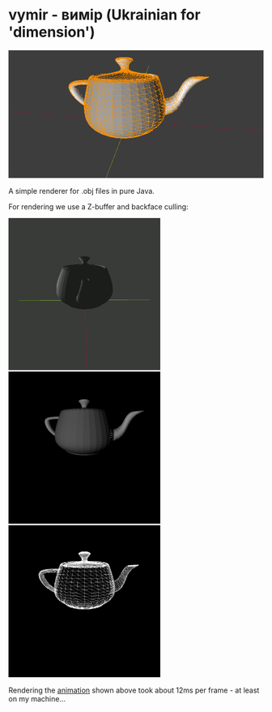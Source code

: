 # vymir - вимір (Ukrainian for 'dimension')

<img src="doc/cover.png" alt="drawing"/>

A simple renderer for .obj files in pure Java.

For rendering we use a Z-buffer and backface culling:

<img src="doc/test.gif" alt="drawing" width="300"/> <img src="doc/faces.png" alt="drawing" width="300"/> <img src="doc/culling.png" alt="drawing" width="300"/>

Rendering the [animation](doc/test.gif) shown above took about 12ms per frame - at least on my machine...
